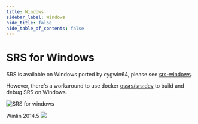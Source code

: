 ```yaml
---
title: Windows
sidebar_label: Windows
hide_title: false
hide_table_of_contents: false
---
```


# SRS for Windows

SRS is available on Windows ported by cygwin64, please see [srs-windows](https://github.com/ossrs/srs-windows).

However,  there's a workaround to use docker [ossrs/srs:dev](https://github.com/ossrs/dev-docker/tree/dev#usage)
to build and debug SRS on Windows.

![SRS for windows](/img/doc-build-windowns-001.jpg)

Winlin 2014.5
![](https://ossrs.net/gif/v1/sls.gif?site=ossrs.io&path=/lts/doc-en-4/doc/windows)


